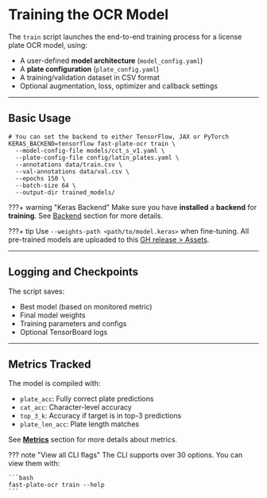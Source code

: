 # Training the OCR Model

The `train` script launches the end-to-end training process for a license plate OCR model, using:

- A user-defined **model architecture** (`model_config.yaml`)
- A **plate configuration** (`plate_config.yaml`)
- A training/validation dataset in CSV format
- Optional augmentation, loss, optimizer and callback settings

---

## Basic Usage

```shell
# You can set the backend to either TensorFlow, JAX or PyTorch
KERAS_BACKEND=tensorflow fast-plate-ocr train \
  --model-config-file models/cct_s_v1.yaml \
  --plate-config-file config/latin_plates.yaml \
  --annotations data/train.csv \
  --val-annotations data/val.csv \
  --epochs 150 \
  --batch-size 64 \
  --output-dir trained_models/
```

???+ warning "Keras Backend"
    Make sure you have **installed** a **backend** for **training**. See [Backend](../backend.md) section for more details.

???+ tip
    Use `--weights-path <path/to/model.keras>` when fine-tuning. All pre-trained models are uploaded to this
    [GH release > Assets](https://github.com/ankandrew/fast-plate-ocr/releases/tag/arg-plates).

---

## Logging and Checkpoints

The script saves:

- Best model (based on monitored metric)
- Final model weights
- Training parameters and configs
- Optional TensorBoard logs

---

## Metrics Tracked

The model is compiled with:

- `plate_acc`: Fully correct plate predictions
- `cat_acc`: Character-level accuracy
- `top_3_k`: Accuracy if target is in top-3 predictions
- `plate_len_acc`: Plate length matches

See [**Metrics**](../metrics.md) section for more details about metrics.

??? note "View all CLI flags"
    The CLI supports over 30 options. You can view them with:

    ```bash
    fast-plate-ocr train --help
    ```
